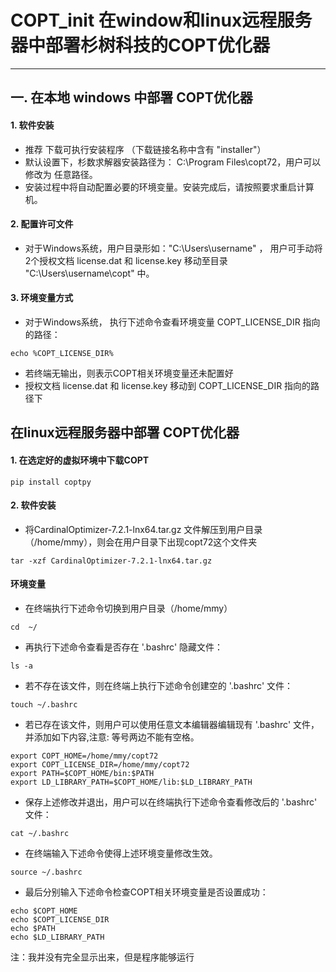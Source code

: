# COPT_init 在window和linux远程服务器中部署杉树科技的COPT优化器
---
## 一. 在本地 windows 中部署 COPT优化器
#### 1. 软件安装
- 推荐 下载可执行安装程序 （下载链接名称中含有 "installer"）
- 默认设置下，杉数求解器安装路径为： C:\Program Files\copt72，用户可以修改为 任意路径。
- 安装过程中将自动配置必要的环境变量。安装完成后，请按照要求重启计算机。
#### 2. 配置许可文件
- 对于Windows系统，用户目录形如："C:\Users\username" ， 用户可手动将2个授权文档 license.dat 和 license.key 移动至目录 "C:\Users\username\copt" 中。
#### 3. 环境变量方式 
- 对于Windows系统， 执行下述命令查看环境变量 COPT_LICENSE_DIR 指向的路径：
```
echo %COPT_LICENSE_DIR%
```
- 若终端无输出，则表示COPT相关环境变量还未配置好
- 授权文档 license.dat 和 license.key 移动到 COPT_LICENSE_DIR 指向的路径下


## 在linux远程服务器中部署 COPT优化器
#### 1. 在选定好的虚拟环境中下载COPT
```
pip install coptpy
```
#### 2. 软件安装
- 将CardinalOptimizer-7.2.1-lnx64.tar.gz 文件解压到用户目录（/home/mmy），则会在用户目录下出现copt72这个文件夹
```
tar -xzf CardinalOptimizer-7.2.1-lnx64.tar.gz
```

#### 环境变量
- 在终端执行下述命令切换到用户目录（/home/mmy）
```
cd  ~/
```
- 再执行下述命令查看是否存在 '.bashrc' 隐藏文件：
```
ls -a
```
- 若不存在该文件，则在终端上执行下述命令创建空的 '.bashrc' 文件：
```
touch ~/.bashrc
```
- 若已存在该文件，则用户可以使用任意文本编辑器编辑现有 '.bashrc' 文件，并添加如下内容,注意: 等号两边不能有空格。
```
export COPT_HOME=/home/mmy/copt72
export COPT_LICENSE_DIR=/home/mmy/copt72
export PATH=$COPT_HOME/bin:$PATH
export LD_LIBRARY_PATH=$COPT_HOME/lib:$LD_LIBRARY_PATH
```
- 保存上述修改并退出，用户可以在终端执行下述命令查看修改后的 '.bashrc' 文件：
```
cat ~/.bashrc
```
- 在终端输入下述命令使得上述环境变量修改生效。
```
source ~/.bashrc
```
- 最后分别输入下述命令检查COPT相关环境变量是否设置成功：
```
echo $COPT_HOME
echo $COPT_LICENSE_DIR
echo $PATH
echo $LD_LIBRARY_PATH
```
注：我并没有完全显示出来，但是程序能够运行



